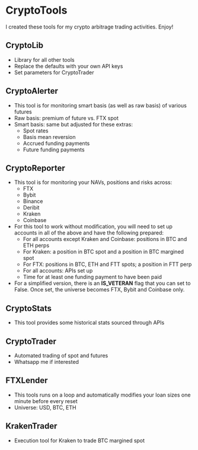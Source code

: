 # CryptoTools
I created these tools for my crypto arbitrage trading activities.  Enjoy!

## CryptoLib
- Library for all other tools
- Replace the defaults with your own API keys
- Set parameters for CryptoTrader

## CryptoAlerter
- This tool is for monitoring smart basis (as well as raw basis) of various futures
- Raw basis: premium of future vs. FTX spot
- Smart basis: same but adjusted for these extras:
	- Spot rates
	- Basis mean reversion
	- Accrued funding payments
	- Future funding payments

## CryptoReporter
- This tool is for monitoring your NAVs, positions and risks across:
	- FTX
	- Bybit
	- Binance
	- Deribit
	- Kraken
	- Coinbase
- For this tool to work without modification, you will need to set up accounts in all of the above and have the following prepared:
	- For all accounts except Kraken and Coinbase: positions in BTC and ETH perps
	- For Kraken: a position in BTC spot and a position in BTC margined spot  
	- For FTX: positions in BTC, ETH and FTT spots; a position in FTT perp
	- For all accounts: APIs set up
	- Time for at least one funding payment to have been paid
- For a simplified version, there is an **IS_VETERAN** flag that you can set to False.  Once set, the universe becomes FTX, Bybit and Coinbase only.

## CryptoStats
- This tool provides some historical stats sourced through APIs

## CryptoTrader
- Automated trading of spot and futures
- Whatsapp me if interested

## FTXLender
- This tools runs on a loop and automatically modifies your loan sizes one minute before every reset
- Universe: USD, BTC, ETH

## KrakenTrader
- Execution tool for Kraken to trade BTC margined spot